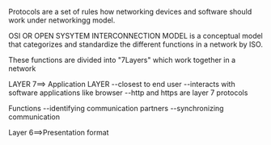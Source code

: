 Protocols are a set of rules how networking devices and software should work under networkingg model.

OSI OR OPEN SYSYTEM INTERCONNECTION MODEL is a conceptual model that categorizes and standardize the different functions in a network by ISO.

These functions are divided into "7Layers" which work together in a network

LAYER 7==> Application LAYER
--closest to end user
--interacts with software applications like browser
--http and https are layer 7 protocols

Functions
--identifying communication partners
--synchronizing communication

Layer 6==>Presentation format 
